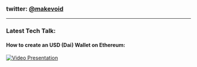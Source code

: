 ### twitter: [@makevoid](https://twitter.com/makevoid)

---

### Latest Tech Talk:


#### How to create an USD (Dai) Wallet on Ethereum:

<a href="https://youtu.be/TPqKXQM0XR4?si=T973Fj-K0Hv9BDAl&t=900">

![Video Presentation](https://github.com/makevoid/makevoid/assets/14677/75a52364-e77a-4478-a86c-c4562a9fafe3)

</a>
